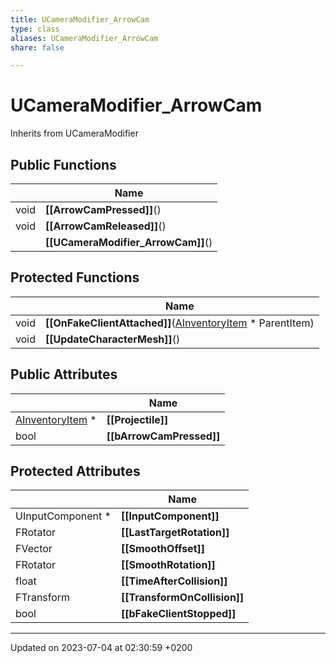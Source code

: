 ```yaml
---
title: UCameraModifier_ArrowCam
type: class
aliases: UCameraModifier_ArrowCam
share: false

---
```


# UCameraModifier_ArrowCam





Inherits from UCameraModifier

## Public Functions

|                | Name           |
| -------------- | -------------- |
| void | **[[ArrowCamPressed]]**() |
| void | **[[ArrowCamReleased]]**() |
| | **[[UCameraModifier_ArrowCam]]**() |

## Protected Functions

|                | Name           |
| -------------- | -------------- |
| void | **[[OnFakeClientAttached]]**([AInventoryItem](/docs/SDK/Source/Classes/classAInventoryItem.md) * ParentItem) |
| void | **[[UpdateCharacterMesh]]**() |

## Public Attributes

|                | Name           |
| -------------- | -------------- |
| [AInventoryItem](/docs/SDK/Source/Classes/classAInventoryItem.md) * | **[[Projectile]]**  |
| bool | **[[bArrowCamPressed]]**  |

## Protected Attributes

|                | Name           |
| -------------- | -------------- |
| UInputComponent * | **[[InputComponent]]**  |
| FRotator | **[[LastTargetRotation]]**  |
| FVector | **[[SmoothOffset]]**  |
| FRotator | **[[SmoothRotation]]**  |
| float | **[[TimeAfterCollision]]**  |
| FTransform | **[[TransformOnCollision]]**  |
| bool | **[[bFakeClientStopped]]**  |

-------------------------------

Updated on 2023-07-04 at 02:30:59 +0200